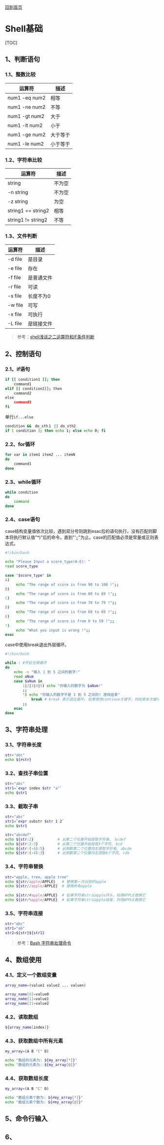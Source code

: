 [回到首页](../README.md)

# Shell基础

[TOC]

## 1、判断语句

### 1.1、整数比较

| 运算符        | 描述     |
| ------------- | -------- |
| num1 -eq num2 | 相等     |
| num1 -ne num2 | 不等     |
| num1 -gt num2 | 大于     |
| num1 -lt num2 | 小于     |
| num1 -ge num2 | 大于等于 |
| num1 -le num2 | 小于等于 |

### 1.2、字符串比较

| 运算符             | 描述   |
| ------------------ | ------ |
| string             | 不为空 |
| -n string          | 不为空 |
| -z string          | 为空   |
| string1 == string2 | 相等   |
| string1 != string2 | 不等   |

### 1.3、文件判断

| 运算符  | 描述       |
| ------- | ---------- |
| -d file | 是目录     |
| -e file | 存在       |
| -f file | 是普通文件 |
| -r file | 可读       |
| -s file | 长度不为0  |
| -w file | 可写       |
| -x file | 可执行     |
| -L file | 是链接文件 |



> 参考：[shell浅谈之二运算符和IF条件判断](https://blog.csdn.net/taiyang1987912/article/details/38893381)

## 2、控制语句

### 2.1、if语句

```bash
if [[ condition1 ]]; then
	command1
elif [[ condition2]]; then
	command2
else
	command3
fi
```

单行`if...else`

```bash
condition &&　do_sth１ || do_sth2
if [ condition ]; then echo 1; else echo 0; fi
```

### 2.2、for循环

```bash
for var in item1 item2 ... itemN
do
    command1
done
```

### 2.3、while循环

```bash
while condition
do
    command
done
```



### 2.4、case语句

case结构变量值依次比较，遇到双分号则跳到esac后的语句执行，没有匹配则脚本将执行默认值"*)"后的命令，直到"';;"为止。case的匹配值必须是常量或正则表达式。

```bash
#!/bin/bash
  
echo "Please Input a score_type(A-E): "
read score_type
 
case "$score_type" in
A)
     echo "The range of score is from 90 to 100 !";;
B)
     echo "The range of score is from 80 to 89 !";;
C)
     echo "The range of score is from 70 to 79 !";;
D)
     echo "The range of score is from 60 to 69 !";;
E)
     echo "The range of score is from 0 to 59 !";;
*)
     echo "What you input is wrong !";;
esac
```

case中使用break退出外层循环。

```bash
#!/bin/bash

while : #开启无限循环
do
    echo -n "输入 1 到 5 之间的数字:"
    read aNum
    case $aNum in
        1|2|3|4|5) echo "你输入的数字为 $aNum!"
        ;;
        *) echo "你输入的数字不是 1 到 5 之间的! 游戏结束"
            break # break 表示退出循环; 如果使用continue关键字，则结束本次循环，继续执行循环后面的内容
        ;;
    esac
done
```

## 3、字符串处理

### 3.1、字符串长度

```bash
str="abc"
echo ${#str}
```

### 3.2、查找子串位置

```bash
str="abc"
str1=`expr index $str "a"`
echo $str1
```

### 3.3、截取子串

```bash
str="abc"
str1=`expr substr $str 1 2`
echo $str1

str="abcdef"
echo ${str:2}           # 从第二个位置开始提取字符串， bcdef
echo ${str:2:3}         # 从第二个位置开始提取3个字符, bcd
echo ${str:(-6):5}      # 从倒数第二个位置向左提取字符串, abcde
echo ${str:(-4):3}      # 从倒数第二个位置向左提取6个字符, cde
```

### 3.4、字符串替换

```bash
str="apple, tree, apple tree"
echo ${str/apple/APPLE}   # 替换第一次出现的apple
echo ${str//apple/APPLE}  # 替换所有apple
  
echo ${str/#apple/APPLE}  # 如果字符串str以apple开头，则用APPLE替换它
echo ${str/%apple/APPLE}  # 如果字符串str以apple结尾，则用APPLE替换它
```

### 3.5、字符串连接

```bash
str="abc"
str1="ab"
str2=${str}${str1}
```

> 参考：[Bash 字符串处理命令](https://www.cnblogs.com/dmir/p/6267374.html)

## 4、数组使用

### 4.1、定义一个数组变量

```bash
array_name=(value1 value2 ... valuen)

array_name[0]=value0
array_name[1]=value1
array_name[2]=value2
```

### 4.2、读取数组

```bash
${array_name[index]}
```

### 4.3、获取数组中所有元素

```bash
my_array=(A B "C" D)

echo "数组的元素为: ${my_array[*]}"
echo "数组的元素为: ${my_array[@]}"
```

### 4.4、获取数组长度

```bash
my_array=(A B "C" D)

echo "数组元素个数为: ${#my_array[*]}"
echo "数组元素个数为: ${#my_array[@]}"
```

## 5、命令行输入

## 6、